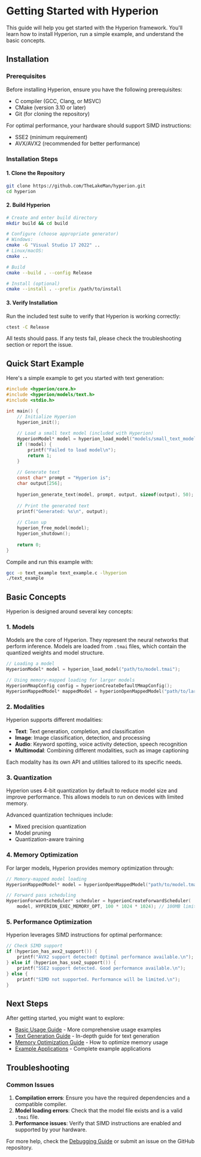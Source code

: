 # Getting Started with Hyperion

This guide will help you get started with the Hyperion framework. You'll learn how to install Hyperion, run a simple example, and understand the basic concepts.

## Installation

### Prerequisites

Before installing Hyperion, ensure you have the following prerequisites:

- C compiler (GCC, Clang, or MSVC)
- CMake (version 3.10 or later)
- Git (for cloning the repository)

For optimal performance, your hardware should support SIMD instructions:
- SSE2 (minimum requirement)
- AVX/AVX2 (recommended for better performance)

### Installation Steps

#### 1. Clone the Repository

```bash
git clone https://github.com/TheLakeMan/hyperion.git
cd hyperion
```

#### 2. Build Hyperion

```bash
# Create and enter build directory
mkdir build && cd build

# Configure (choose appropriate generator)
# Windows:
cmake -G "Visual Studio 17 2022" ..
# Linux/macOS:
cmake ..

# Build
cmake --build . --config Release

# Install (optional)
cmake --install . --prefix /path/to/install
```

#### 3. Verify Installation

Run the included test suite to verify that Hyperion is working correctly:

```bash
ctest -C Release
```

All tests should pass. If any tests fail, please check the troubleshooting section or report the issue.

## Quick Start Example

Here's a simple example to get you started with text generation:

```c
#include <hyperion/core.h>
#include <hyperion/models/text.h>
#include <stdio.h>

int main() {
    // Initialize Hyperion
    hyperion_init();
    
    // Load a small text model (included with Hyperion)
    HyperionModel* model = hyperion_load_model("models/small_text_model.tmai");
    if (!model) {
        printf("Failed to load model\n");
        return 1;
    }
    
    // Generate text
    const char* prompt = "Hyperion is";
    char output[256];
    
    hyperion_generate_text(model, prompt, output, sizeof(output), 50);
    
    // Print the generated text
    printf("Generated: %s\n", output);
    
    // Clean up
    hyperion_free_model(model);
    hyperion_shutdown();
    
    return 0;
}
```

Compile and run this example with:

```bash
gcc -o text_example text_example.c -lhyperion
./text_example
```

## Basic Concepts

Hyperion is designed around several key concepts:

### 1. Models

Models are the core of Hyperion. They represent the neural networks that perform inference. Models are loaded from `.tmai` files, which contain the quantized weights and model structure.

```c
// Loading a model
HyperionModel* model = hyperion_load_model("path/to/model.tmai");

// Using memory-mapped loading for larger models
HyperionMmapConfig config = hyperionCreateDefaultMmapConfig();
HyperionMappedModel* mappedModel = hyperionOpenMappedModel("path/to/large_model.tmai", &config);
```

### 2. Modalities

Hyperion supports different modalities:

- **Text**: Text generation, completion, and classification
- **Image**: Image classification, detection, and processing
- **Audio**: Keyword spotting, voice activity detection, speech recognition
- **Multimodal**: Combining different modalities, such as image captioning

Each modality has its own API and utilities tailored to its specific needs.

### 3. Quantization

Hyperion uses 4-bit quantization by default to reduce model size and improve performance. This allows models to run on devices with limited memory.

Advanced quantization techniques include:
- Mixed precision quantization
- Model pruning
- Quantization-aware training

### 4. Memory Optimization

For larger models, Hyperion provides memory optimization through:

```c
// Memory-mapped model loading
HyperionMappedModel* model = hyperionOpenMappedModel("path/to/model.tmai", NULL);

// Forward pass scheduling
HyperionForwardScheduler* scheduler = hyperionCreateForwardScheduler(
    model, HYPERION_EXEC_MEMORY_OPT, 100 * 1024 * 1024); // 100MB limit
```

### 5. Performance Optimization

Hyperion leverages SIMD instructions for optimal performance:

```c
// Check SIMD support
if (hyperion_has_avx2_support()) {
    printf("AVX2 support detected! Optimal performance available.\n");
} else if (hyperion_has_sse2_support()) {
    printf("SSE2 support detected. Good performance available.\n");
} else {
    printf("SIMD not supported. Performance will be limited.\n");
}
```

## Next Steps

After getting started, you might want to explore:

- [Basic Usage Guide](basic_usage.md) - More comprehensive usage examples
- [Text Generation Guide](text_generation.md) - In-depth guide for text generation
- [Memory Optimization Guide](memory_optimization.md) - How to optimize memory usage
- [Example Applications](../examples/chatbot.md) - Complete example applications

## Troubleshooting

### Common Issues

1. **Compilation errors**: Ensure you have the required dependencies and a compatible compiler.
2. **Model loading errors**: Check that the model file exists and is a valid `.tmai` file.
3. **Performance issues**: Verify that SIMD instructions are enabled and supported by your hardware.

For more help, check the [Debugging Guide](../dev/debugging.md) or submit an issue on the GitHub repository.